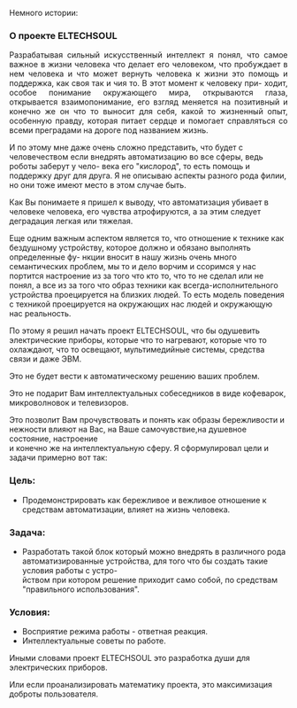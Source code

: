 Немного истории:

### О проекте ELTECHSOUL
<p style="text-align:justify">Разрабатывая сильный искусственный интеллект я понял, что самое важное в жизни человека что делает его человеком, 
что пробуждает в нем человека и что может вернуть человека к жизни это помощь и поддержка, как своя так и чия то. В этот момент к человеку при- 
ходит, особое понимание окружающего мира, открываются глаза, открывается взаимопонимание, его взгляд меняется на позитивный и конечно же он что 
то выносит для себя, какой то жизненный опыт, особенную правду, которая питает сердце и помогает справляться со всеми преградами на дороге под  
названием жизнь.</p>  
<p>И по этому мне даже очень сложно представить, что будет с человечеством если внедрять автоматизацию во все сферы, ведь роботы заберут у чело-  
века его "кислород", то есть помощь и поддержку друг для друга. Я не описываю аспекты разного рода филии, но они тоже имеют место в этом случае   
быть.</p> 
Как Вы понимаете я пришел к выводу, что автоматизация убивает в человеке человека, его чувства атрофируются, а за этим следует деградация легкая  
или тяжелая.</p>  
<p>Еще одним важным аспектом является то, что отношение к технике как бездушному устройству, которое должно и обязано выполнять определенные фу-  
нкции вносит в нашу жизнь очень много семантических проблем, мы то и дело ворчим и ссоримся у нас портится настроение из за того что кто то, что  
то не сделал или не понял, а все из за того что образ техники как всегда-исполнительного устройства проецируется на близких людей. То есть модель 
поведения с техникой проецируется на окружающих нас людей и окружающую нас реальность.</p>  
<p>По этому я решил начать проект ELTECHSOUL, что бы одушевить электрические приборы, которые что то нагревают, которые что то охлаждают, что то  
освещают, мультимедийные системы, средства связи и даже ЭВМ.</p>  

Это не будет вести к автоматическому решению ваших проблем. 

Это не подарит Вам интеллектуальных собеседников в виде кофеварок, микроволновок и телевизоров. 

Это позволит Вам прочувствовать и понять как образы бережливости и нежности влияют на Вас, на Ваше самочувствие,на душевное состояние, настроение   
и конечно же на интеллектуальную сферу.
Я сформулировал цели и задачи примерно вот так:

### Цель:
* Продемонстрировать как бережливое и вежливое отношение к средствам автоматизации, влияет на жизнь человека.
### Задача:
* Разработать такой блок который можно внедрять в различного рода автоматизированные устройства, для того что бы создать такие условия работы с устро-  
йством при котором решение приходит само собой, по средствам "правильного использования". 
### Условия:  
* Восприятие режима работы - ответная реакция.  
* Интеллектуальные советы по работе.

Иными словами проект ELTECHSOUL это разработка души для электрических приборов.

Или если проанализировать математику проекта, это максимизация доброты пользователя.
